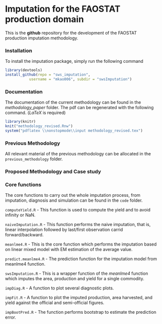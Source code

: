 # Imputation for the FAOSTAT production domain

This is the **github** repository for the development of the FAOSTAT
production imputation methodology.


### Installation
To install the imputation package, simply run the following command

```r
library(devtools)
install_github(repo = "sws_imputation", 
	       username = "mkao006", subdir = "swsImputation")
```


### Documentation

The documentation of the current methodology can be found in the
*methodology_paper* folder. The pdf can be regenerated with the
following command. (*LaTeX* is required)

```r
library(knitr)
knit("methodology_revised.Rnw")
system("pdflatex \\nonstopmode\\input methodology_revised.tex")
```

### Previous Methodology

All relevant material of the previous methodology can be allocated in
the `previous_methodology` folder.

### Proposed Methodology and Case study


### Core functions

The core functions to carry out the whole imputation process, from
imputation, diagnosis and simulation can be found in the `code`
folder.

`computeYield.R` - This function is used to compute the yield and
to avoid infinity or NaN.

`naiveImputation.R` - This function performs the naive imputation, that
is, linear interpolation followed by last/first observation carrid
forward/backward.

`meanlme4.R` - This is the core function which performs the
imputation based on linear mixed model with EM estimation of the
average value.

`predict.meanlme4.R` - The prediction function for the imputation
model from meanlme4 function.

`swsImputation.R` - This is a wrapper function of the
*meanlme4* function which imputes the area, production and yield for
a single commodity.

`impDiag.R` - A function to plot several diagnostic plots.

`impFit.R` - A function to plot the imputed production, area
harvested, and yield against the official and semi-official figures.

`impBootPred.R` - The function performs bootstrap to estimate the
prediction error.